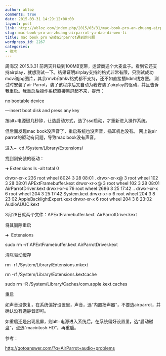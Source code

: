 ```yaml
---
author: abloz
comments: true
date: 2015-03-31 14:29:12+00:00
layout: post
link: http://abloz.com/index.php/2015/03/31/mac-book-pro-an-zhuang-airparrot-yu-dao-di-wen-ti/
slug: mac-book-pro-an-zhuang-airparrot-yu-dao-di-wen-ti
title: mac book pro 安装airparrot遇到的问题
wordpress_id: 2267
categories:
- 技术
---
```


周海汉 2015.3.31 前两天升级到100MB宽带，运营商送个大麦盒子。看到它还支持airplay，就想测试一下。结果证明airplay支持的格式非常有限，只测试成功mov和jpg图片，其余rmvb和mkv格式都不支持，还不如直接插hdmi线方便。 测试时安装了air Parrot，装了该程序后又自动为我安装了airplay的驱动，并且告诉我重启。我重启后操作系统直接黑屏起不来，提示：


no bootable device




—insert boot disk and press any key







按alt+电源键几秒钟，让选启动方式，选了ssd启动，才重新进入操作系统。







但后面发现mac book没声音了，重启系统也没声音，插耳机也没有。 网上说air parrot的驱动有问题，导致mac book没有声音。







进入~  cd /System/Library/Extensions/




找到刚安装的驱动：




➜ Extensions ls -alt total 0




drwxr-xr-x 236 root wheel 8024 3 28 08:01 . drwxr-xr-x@ 3 root wheel 102 3 28 08:01 APExtFramebuffer.kext drwxr-xr-x@ 3 root wheel 102 3 28 08:01 AirParrotDriver.kext drwxr-xr-x 79 root wheel 2686 3 25 17:42 .. drwxr-xr-x 6 root wheel 204 3 25 17:42 System.kext drwxr-xr-x 6 root wheel 204 3 8 23:02 AppleBacklightExpert.kext drwxr-xr-x 6 root wheel 204 3 8 23:02 AudioAUUC.kext




3月28日就两个文件：APExtFramebuffer.kext  AirParrotDriver.kext




将其删除重启




➜  Extensions




sudo rm -rf APExtFramebuffer.kext AirParrotDriver.kext




清除驱动缓存




rm -rf /System/Library/Extensions.mkext




rm -rf /System/Library/Extensions.kextcache




sudo rm -R /System/Library/Caches/com.apple.kext.caches







重启




如声音没恢复，在系统偏好设置里，声音，选“内置扬声器”，不要选airparrot，并确认没有选静音即可。




如重启还是出现黑屏，则alt+电源进入系统后，在系统偏好设置里，选“启动磁盘”，点选“macintosh HD”，再重启。




参考：




http://gotoanswer.com/?q=AirParrot+audio+problems

